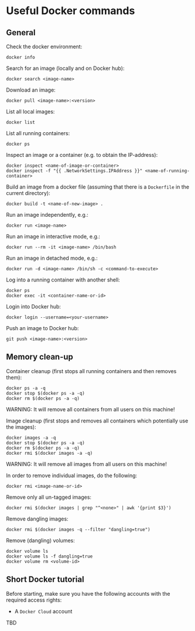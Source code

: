 Useful Docker commands
======================


General
-------

Check the docker environment:
~~~~
docker info
~~~~

Search for an image (locally and on Docker hub):
~~~~
docker search <image-name>
~~~~

Download an image:
~~~~
docker pull <image-name>:<version>
~~~~

List all local images:
~~~~
docker list
~~~~

List all running containers:
~~~~
docker ps
~~~~

Inspect an image or a container (e.g. to obtain the IP-address):
~~~~
docker inspect <name-of-image-or-container>
docker inspect -f "{{ .NetworkSettings.IPAddress }}" <name-of-running-container>
~~~~

Build an image from a docker file (assuming that there is a
`Dockerfile` in the current directory):
~~~~
docker build -t <name-of-new-image> .
~~~~

Run an image independently, e.g.:
~~~~
docker run <image-name>
~~~~

Run an image in interactive mode, e.g.:
~~~~
docker run --rm -it <image-name> /bin/bash
~~~~

Run an image in detached mode, e.g.:
~~~~
docker run -d <image-name> /bin/sh -c <command-to-execute>
~~~~

Log into a running container with another shell:
~~~~
docker ps
docker exec -it <container-name-or-id>
~~~~

Login into Docker hub:
~~~~
docker login --username=<your-username>
~~~~

Push an image to Docker hub:
~~~~
git push <image-name>:<version>
~~~~



Memory clean-up
---------------

Container cleanup (first stops all running containers and then removes them):
~~~~
docker ps -a -q
docker stop $(docker ps -a -q)
docker rm $(docker ps -a -q)
~~~~
WARNING: It will remove all containers from all users on this machine!

Image cleanup (first stops and removes all containers which potentially use the images):
~~~~
docker images -a -q
docker stop $(docker ps -a -q)
docker rm $(docker ps -a -q)
docker rmi $(docker images -a -q)
~~~~
WARNING: It will remove all images from all users on this machine!

In order to remove individual images, do the following:
~~~~
docker rmi <image-name-or-id>
~~~~

Remove only all un-tagged images:
~~~~
docker rmi $(docker images | grep "^<none>" | awk '{print $3}')
~~~~

Remove dangling images:
~~~~
docker rmi $(docker images -q --filter "dangling=true")
~~~~

Remove (dangling) volumes:
~~~~
docker volume ls
docker volume ls -f dangling=true
docker volume rm <volume-id>
~~~~



Short Docker tutorial
---------------------

Before starting, make sure you have the following accounts
with the required access rights:

 - A `Docker Cloud` account

TBD



